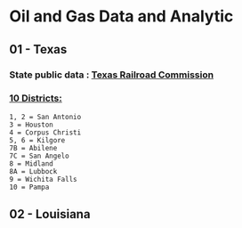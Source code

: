 # Oil and Gas Data and Analytic
## 01 - Texas
 ### State public data : [Texas Railroad Commission](http://https://www.rrc.texas.gov/)
 ### [10 Districts: ](https://www.rrc.texas.gov/media/3bkhbut0/districts_color_8x11.pdf)
    1, 2 = San Antonio 
    3 = Houston
    4 = Corpus Christi
    5, 6 = Kilgore
    7B = Abilene
    7C = San Angelo
    8 = Midland
    8A = Lubbock
    9 = Wichita Falls
    10 = Pampa
## 02 - Louisiana
